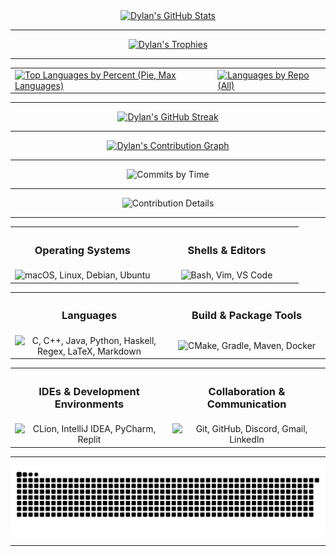 <div align="center">
    <a href="https://github.com/dhodgson615">
        <img src="https://github-readme-stats.vercel.app/api?username=dhodgson615&show_icons=true&theme=gruvbox&count_private=true&include_all_commits=true" alt="Dylan's GitHub Stats" />
    </a>
</div>

---

<div align="center">
    <a href="https://github.com/dhodgson615">
        <img src="https://github-profile-trophy.vercel.app/?username=dhodgson615&theme=gruvbox&margin-w=20&margin-h=20&column=3" alt="Dylan's Trophies" />
    </a>
</div>

---

<div align="center">
  <table>
    <tr>
      <td>
        <a href="https://github.com/dhodgson615">
          <img src="https://github-readme-stats.vercel.app/api/top-langs/?username=dhodgson615&theme=gruvbox&hide=html,css&layout=pie&langs_count=20" alt="Top Languages by Percent (Pie, Max Languages)" style="max-width:400px;" />
        </a>
      </td>
      <td>
        <a href="https://github.com/dhodgson615">
          <img src="https://github-profile-summary-cards.vercel.app/api/cards/repos-per-language?username=dhodgson615&theme=gruvbox" alt="Languages by Repo (All)" style="max-width:400px;" />
        </a>
      </td>
    </tr>
  </table>
</div>

---

<div align="center">
    <a href="https://github.com/dhodgson615">
        <img src="https://github-readme-streak-stats.herokuapp.com/?user=dhodgson615&theme=gruvbox" alt="Dylan's GitHub Streak" />
    </a>
</div>

---

<div align="center">
    <a href="https://github.com/dhodgson615">
        <img src="https://github-readme-activity-graph.vercel.app/graph?username=dhodgson615&theme=gruvbox" alt="Dylan's Contribution Graph" />
    </a>
</div>

---

<div align="center">
    <img src="https://github-profile-summary-cards.vercel.app/api/cards/productive-time?username=dhodgson615&theme=gruvbox&utcOffset=-4" alt="Commits by Time" />
</div>

---

<div align="center">
    <img src="https://github-profile-summary-cards.vercel.app/api/cards/profile-details?username=dhodgson615&theme=gruvbox" alt="Contribution Details" />
</div>

---

<div align="center">
    <table>
        <tr width="100%">
            <th align="center">
                <h3>Operating Systems</h3>
            </th>
            <th align="center">
                <h3>Shells & Editors</h3>
            </th>
        </tr>
        <tr>
            <td width="50%" align="center">
                <img src="https://skillicons.dev/icons?i=apple,linux,debian,ubuntu" alt="macOS, Linux, Debian, Ubuntu" />
            </td>
            <td width="50%" align="center">
                <img src="https://skillicons.dev/icons?i=bash,vim,vscode" alt="Bash, Vim, VS Code" />
            </td>
        </tr>
    </table>
</div>
<div align="center">
    <table>
        <tr width="100%">
            <th align="center">
                <h3>Languages</h3>
            </th>
            <th align="center">
                <h3>Build & Package Tools</h3>
            </th>
        </tr>
        <tr>
            <td width="50%" align="center">
                <img src="https://skillicons.dev/icons?i=c,cpp,java,py,haskell,latex" alt="C, C++, Java, Python, Haskell, Regex, LaTeX, Markdown" />
            </td>
            <td width="50%" align="center">
                <img src="https://skillicons.dev/icons?i=cmake,gradle,maven,docker" alt="CMake, Gradle, Maven, Docker" />
            </td>
        </tr>
    </table>
</div>
<div align="center">
    <table>
        <tr width="100%">
            <th align="center">
                <h3>IDEs & Development Environments</h3>
            </th>
            <th align="center">
                <h3>Collaboration & Communication</h3>
            </th>
        </tr>
        <tr>
            <td width="50%" align="center">
                <img src="https://skillicons.dev/icons?i=clion,idea,pycharm,replit" alt="CLion, IntelliJ IDEA, PyCharm, Replit" />
            </td>
            <td width="50%" align="center">
                <img src="https://skillicons.dev/icons?i=git,github,discord,gmail,linkedin" alt="Git, GitHub, Discord, Gmail, LinkedIn" />
            </td>
        </tr>
    </table>
</div>

---

<div align="center">
    <img src="https://raw.githubusercontent.com/dhodgson615/dhodgson615/output/dist/github-contribution-grid-snake.svg" alt="Snake animation" />
</div>

---
